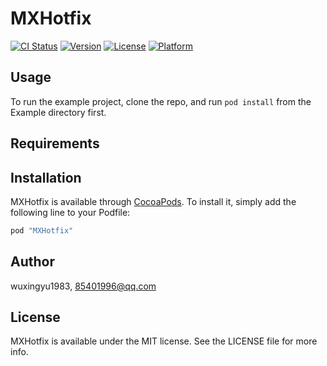 # MXHotfix

[![CI Status](http://img.shields.io/travis/wuxingyu1983/MXHotfix.svg?style=flat)](https://travis-ci.org/wuxingyu1983/MXHotfix)
[![Version](https://img.shields.io/cocoapods/v/MXHotfix.svg?style=flat)](http://cocoapods.org/pods/MXHotfix)
[![License](https://img.shields.io/cocoapods/l/MXHotfix.svg?style=flat)](http://cocoapods.org/pods/MXHotfix)
[![Platform](https://img.shields.io/cocoapods/p/MXHotfix.svg?style=flat)](http://cocoapods.org/pods/MXHotfix)

## Usage

To run the example project, clone the repo, and run `pod install` from the Example directory first.

## Requirements

## Installation

MXHotfix is available through [CocoaPods](http://cocoapods.org). To install
it, simply add the following line to your Podfile:

```ruby
pod "MXHotfix"
```

## Author

wuxingyu1983, 85401996@qq.com

## License

MXHotfix is available under the MIT license. See the LICENSE file for more info.
